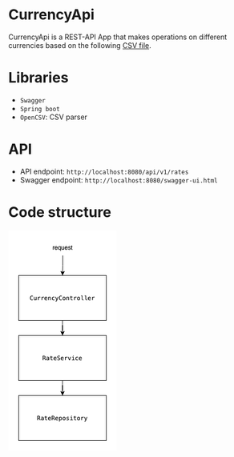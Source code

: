# CurrencyApi
CurrencyApi is a REST-API App that makes operations on different currencies based on the following [CSV file](https://www.ecb.europa.eu/stats/eurofxref/eurofxref-hist.zip).

# Libraries
- `Swagger`
- `Spring boot`
- `OpenCSV`: CSV parser

# API
- API endpoint: `http://localhost:8080/api/v1/rates`
- Swagger endpoint: `http://localhost:8080/swagger-ui.html`

# Code structure
![](./code-structure.png)
